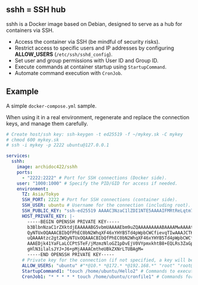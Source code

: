 ## sshh = SSH hub

sshh is a Docker image based on Debian, designed to serve as a hub for containers via SSH.

- Access the container via SSH (be mindful of security risks).
- Restrict access to specific users and IP addresses by configuring **ALLOW_USERS** (`/etc/ssh/sshd_config`).
- Set user and group permissions with User ID and Group ID.
- Execute commands at container startup using `StartupCommand`.
- Automate command execution with `CronJob`.



## Example

A simple `docker-compose.yml` sample.

When using it in a real environment, regenerate and replace the connection keys, and manage them carefully.

```yaml
# Create host/ssh key: ssh-keygen -t ed25519 -f ~/mykey.sk -C mykey
# chmod 600 mykey.sk
# ssh -i mykey -p 2222 ubuntu@127.0.0.1

services:
  sshh:
    image: archidoc422/sshh
    ports:
      - "2222:2222" # Port for SSH connections (Docker side).
    user: "1000:1000" # Specify the PID/GID for access if needed.
    environment:
      TZ: Asia/Tokyo
      SSH_PORT: 2222 # Port for SSH connections (container side).
      SSH_USER: ubuntu # Username for the connection (including root).
      SSH_PUBLIC_KEY: "ssh-ed25519 AAAAC3NzaC1lZDI1NTE5AAAAIFMRtReLqtm7DEX11mB5rd9FBlypFQvRfJrz3QseiPU1 root" # Public key for the connection (can be retrieved from the environment variable ${SSH_PUBLIC_KEY}).
      HOST_PRIVATE_KEY: |-
        -----BEGIN OPENSSH PRIVATE KEY-----
        b3BlbnNzaC1rZXktdjEAAAAABG5vbmUAAAAEbm9uZQAAAAAAAAABAAAAMwAAAAtzc2gtZW
        QyNTUxOQAAACBIbQfPhEC0bN2WhqXF46xYHYB5Td4pWpbCWCfievqTIwAAAJCTKnm5kyp5
        uQAAAAtzc2gtZWQyNTUxOQAAACBIbQfPhEC0bN2WhqXF46xYHYB5Td4pWpbCWCfievqTIw
        AAAEDjk41YaFLaLCCPtSTeF/jMzmzNloGZ1pDvEjV0VYpmxkhtB8+EQLRs3ZaGpcXjrFgd
        gHlN3ilalsJYJ+J6+pMjAAAACmtheUBkZXNrLTUBAgM=
        -----END OPENSSH PRIVATE KEY-----
      # Private key for the connection (if not specified, a key will be automatically generated for each container).
      ALLOW_USERS: "ubuntu" #"*@10.* *@172.* *@192.168.*" "root" "root@127.0.0.1" # Restrict access to specific users and IP addresses (/etc/ssh/sshd_config).
      StartupCommand1: "touch /home/ubuntu/Hello2" # Commands to execute when the container starts.
      CronJob1: "* * * * * touch /home/ubuntu/cronfile1" # Commands for automatic execution.
```

